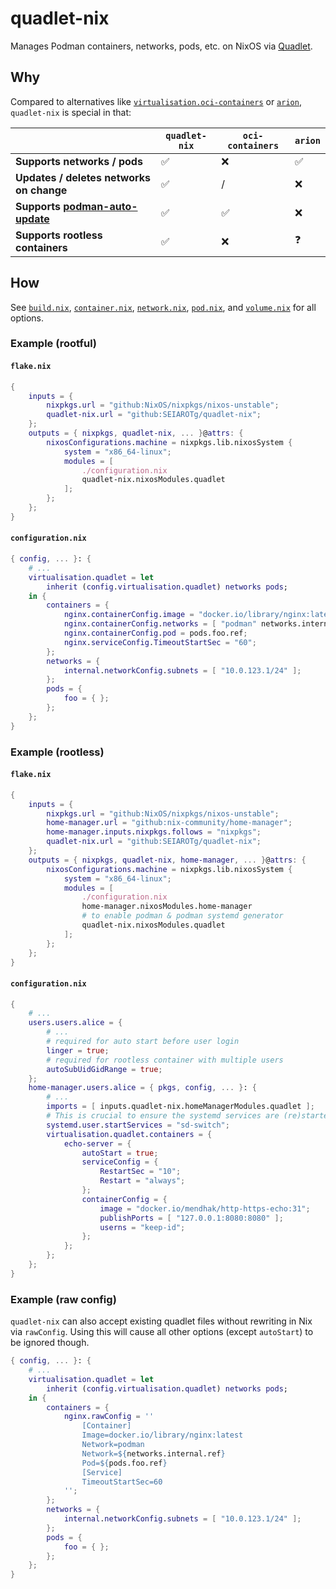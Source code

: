 # quadlet-nix

Manages Podman containers, networks, pods, etc. on NixOS via [Quadlet](https://docs.podman.io/en/latest/markdown/podman-systemd.unit.5.html).

## Why

Compared to alternatives like [`virtualisation.oci-containers`](https://github.com/NixOS/nixpkgs/blob/master/nixos/modules/virtualisation/oci-containers.nix) or [`arion`](https://github.com/hercules-ci/arion), `quadlet-nix` is special in that:

|                                                          | `quadlet-nix` | `oci-containers` | `arion` |
| -------------------------------------------------------- | ------------- | ---------------- | ------- |
| **Supports networks / pods**                             | ✅            | ❌               | ✅      |
| **Updates / deletes networks on change**                 | ✅            | /                | ❌      |
| **Supports [podman-auto-update][podman-auto-update]**    | ✅            | ✅               | ❌      |
| **Supports rootless containers**                         | ✅            | ❌               | ❓      |

[podman-auto-update]: https://docs.podman.io/en/latest/markdown/podman-auto-update.1.html

## How

See [`build.nix`](./build.nix), [`container.nix`](./container.nix), [`network.nix`](./network.nix), [`pod.nix`](./pod.nix), and [`volume.nix`](./volume.nix) for all options.

### Example (rootful)

#### `flake.nix`

```nix
{
    inputs = {
        nixpkgs.url = "github:NixOS/nixpkgs/nixos-unstable";
        quadlet-nix.url = "github:SEIAROTg/quadlet-nix";
    };
    outputs = { nixpkgs, quadlet-nix, ... }@attrs: {
        nixosConfigurations.machine = nixpkgs.lib.nixosSystem {
            system = "x86_64-linux";
            modules = [
                ./configuration.nix
                quadlet-nix.nixosModules.quadlet
            ];
        };
    };
}
```

#### `configuration.nix`

```nix
{ config, ... }: {
    # ...
    virtualisation.quadlet = let
        inherit (config.virtualisation.quadlet) networks pods;
    in {
        containers = {
            nginx.containerConfig.image = "docker.io/library/nginx:latest";
            nginx.containerConfig.networks = [ "podman" networks.internal.ref ];
            nginx.containerConfig.pod = pods.foo.ref;
            nginx.serviceConfig.TimeoutStartSec = "60";
        };
        networks = {
            internal.networkConfig.subnets = [ "10.0.123.1/24" ];
        };
        pods = {
            foo = { };
        };
    };
}
```

### Example (rootless)

#### `flake.nix`

```nix
{
    inputs = {
        nixpkgs.url = "github:NixOS/nixpkgs/nixos-unstable";
        home-manager.url = "github:nix-community/home-manager";
        home-manager.inputs.nixpkgs.follows = "nixpkgs";
        quadlet-nix.url = "github:SEIAROTg/quadlet-nix";
    };
    outputs = { nixpkgs, quadlet-nix, home-manager, ... }@attrs: {
        nixosConfigurations.machine = nixpkgs.lib.nixosSystem {
            system = "x86_64-linux";
            modules = [
                ./configuration.nix
                home-manager.nixosModules.home-manager
                # to enable podman & podman systemd generator
                quadlet-nix.nixosModules.quadlet
            ];
        };
    };
}
```

#### `configuration.nix`

```nix
{
    # ...
    users.users.alice = {
        # ...
        # required for auto start before user login
        linger = true;
        # required for rootless container with multiple users
        autoSubUidGidRange = true;
    };
    home-manager.users.alice = { pkgs, config, ... }: {
        # ...
        imports = [ inputs.quadlet-nix.homeManagerModules.quadlet ];
        # This is crucial to ensure the systemd services are (re)started on config change
        systemd.user.startServices = "sd-switch";
        virtualisation.quadlet.containers = {
            echo-server = {
                autoStart = true;
                serviceConfig = {
                    RestartSec = "10";
                    Restart = "always";
                };
                containerConfig = {
                    image = "docker.io/mendhak/http-https-echo:31";
                    publishPorts = [ "127.0.0.1:8080:8080" ];
                    userns = "keep-id";
                };
            };
        };
    };
}
```

### Example (raw config)

`quadlet-nix` can also accept existing quadlet files without rewriting in Nix via `rawConfig`. Using this will cause all other options (except `autoStart`) to be ignored though.

```nix
{ config, ... }: {
    # ...
    virtualisation.quadlet = let
        inherit (config.virtualisation.quadlet) networks pods;
    in {
        containers = {
            nginx.rawConfig = ''
                [Container]
                Image=docker.io/library/nginx:latest
                Network=podman
                Network=${networks.internal.ref}
                Pod=${pods.foo.ref}
                [Service]
                TimeoutStartSec=60
            '';
        };
        networks = {
            internal.networkConfig.subnets = [ "10.0.123.1/24" ];
        };
        pods = {
            foo = { };
        };
    };
}
```
